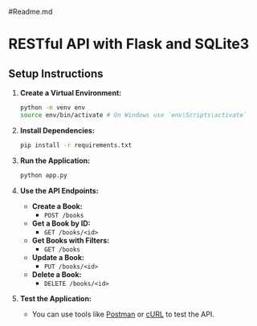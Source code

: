 #Readme.md
# RESTful API with Flask and SQLite3

## Setup Instructions

1. **Create a Virtual Environment:**

    ```bash
    python -m venv env
    source env/bin/activate # On Windows use `env\Scripts\activate`
    ```

2. **Install Dependencies:**

    ```bash
    pip install -r requirements.txt
    ```

3. **Run the Application:**

    ```bash
    python app.py
    ```

4. **Use the API Endpoints:**

    - **Create a Book:**
      - `POST /books`
    - **Get a Book by ID:**
      - `GET /books/<id>`
    - **Get Books with Filters:**
      - `GET /books`
    - **Update a Book:**
      - `PUT /books/<id>`
    - **Delete a Book:**
      - `DELETE /books/<id>`

5. **Test the Application:**
   - You can use tools like [Postman](https://www.postman.com/) or [cURL](https://curl.se/) to test the API.